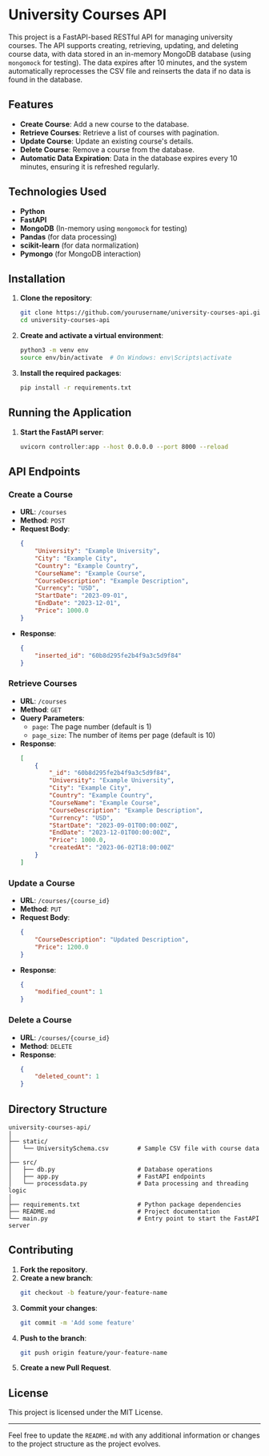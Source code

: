 # University Courses API

This project is a FastAPI-based RESTful API for managing university courses. The API supports creating, retrieving, updating, and deleting course data, with data stored in an in-memory MongoDB database (using `mongomock` for testing). The data expires after 10 minutes, and the system automatically reprocesses the CSV file and reinserts the data if no data is found in the database.

## Features

- **Create Course**: Add a new course to the database.
- **Retrieve Courses**: Retrieve a list of courses with pagination.
- **Update Course**: Update an existing course's details.
- **Delete Course**: Remove a course from the database.
- **Automatic Data Expiration**: Data in the database expires every 10 minutes, ensuring it is refreshed regularly.

## Technologies Used

- **Python**
- **FastAPI**
- **MongoDB** (In-memory using `mongomock` for testing)
- **Pandas** (for data processing)
- **scikit-learn** (for data normalization)
- **Pymongo** (for MongoDB interaction)

## Installation

1. **Clone the repository**:
    ```bash
    git clone https://github.com/yourusername/university-courses-api.git
    cd university-courses-api
    ```

2. **Create and activate a virtual environment**:
    ```bash
    python3 -m venv env
    source env/bin/activate  # On Windows: env\Scripts\activate
    ```

3. **Install the required packages**:
    ```bash
    pip install -r requirements.txt
    ```

## Running the Application

1. **Start the FastAPI server**:
    ```bash
    uvicorn controller:app --host 0.0.0.0 --port 8000 --reload
    ```


## API Endpoints

### Create a Course

- **URL**: `/courses`
- **Method**: `POST`
- **Request Body**:
    ```json
    {
        "University": "Example University",
        "City": "Example City",
        "Country": "Example Country",
        "CourseName": "Example Course",
        "CourseDescription": "Example Description",
        "Currency": "USD",
        "StartDate": "2023-09-01",
        "EndDate": "2023-12-01",
        "Price": 1000.0
    }
    ```
- **Response**:
    ```json
    {
        "inserted_id": "60b8d295fe2b4f9a3c5d9f84"
    }
    ```

### Retrieve Courses

- **URL**: `/courses`
- **Method**: `GET`
- **Query Parameters**:
    - `page`: The page number (default is 1)
    - `page_size`: The number of items per page (default is 10)
- **Response**:
    ```json
    [
        {
            "_id": "60b8d295fe2b4f9a3c5d9f84",
            "University": "Example University",
            "City": "Example City",
            "Country": "Example Country",
            "CourseName": "Example Course",
            "CourseDescription": "Example Description",
            "Currency": "USD",
            "StartDate": "2023-09-01T00:00:00Z",
            "EndDate": "2023-12-01T00:00:00Z",
            "Price": 1000.0,
            "createdAt": "2023-06-02T18:00:00Z"
        }
    ]
    ```

### Update a Course

- **URL**: `/courses/{course_id}`
- **Method**: `PUT`
- **Request Body**:
    ```json
    {
        "CourseDescription": "Updated Description",
        "Price": 1200.0
    }
    ```
- **Response**:
    ```json
    {
        "modified_count": 1
    }
    ```

### Delete a Course

- **URL**: `/courses/{course_id}`
- **Method**: `DELETE`
- **Response**:
    ```json
    {
        "deleted_count": 1
    }
    ```

## Directory Structure

```
university-courses-api/
│
├── static/
│   └── UniversitySchema.csv        # Sample CSV file with course data
│
├── src/
│   ├── db.py                       # Database operations
│   ├── app.py                      # FastAPI endpoints
│   └── processdata.py              # Data processing and threading logic
│
├── requirements.txt                # Python package dependencies
├── README.md                       # Project documentation
└── main.py                         # Entry point to start the FastAPI server
```

## Contributing

1. **Fork the repository**.
2. **Create a new branch**:
    ```bash
    git checkout -b feature/your-feature-name
    ```
3. **Commit your changes**:
    ```bash
    git commit -m 'Add some feature'
    ```
4. **Push to the branch**:
    ```bash
    git push origin feature/your-feature-name
    ```
5. **Create a new Pull Request**.

## License

This project is licensed under the MIT License.

---

Feel free to update the `README.md` with any additional information or changes to the project structure as the project evolves.